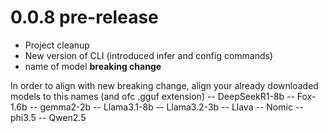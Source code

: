 # 0.0.8 pre-release

- Project cleanup
- New version of CLI (introduced infer and config commands)
- name of model **breaking change**
    
In order to align with new breaking change, align your already downloaded models to this names (and ofc .gguf extension)
-- DeepSeekR1-8b
-- Fox-1.6b
-- gemma2-2b
-- Llama3.1-8b
-- Llama3.2-3b
-- Llava
-- Nomic
-- phi3.5
-- Qwen2.5